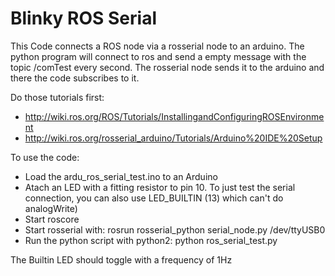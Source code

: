 <h1>Blinky ROS Serial</h1>

This Code connects a ROS node via a rosserial node to an arduino.
The python program will connect to ros and send a empty message with the topic /comTest every second.
The rosserial node sends it to the arduino and there the code subscribes to it.

Do those tutorials first:
* http://wiki.ros.org/ROS/Tutorials/InstallingandConfiguringROSEnvironment
* http://wiki.ros.org/rosserial_arduino/Tutorials/Arduino%20IDE%20Setup

To use the code:
*  Load the ardu_ros_serial_test.ino to an Arduino
*  Atach an LED with a fitting resistor to pin 10. To just test the serial connection, you can also use LED_BUILTIN (13) which can't do analogWrite)
*  Start roscore
*  Start rosserial with: rosrun rosserial_python serial_node.py /dev/ttyUSB0
*  Run the python script with python2: python ros_serial_test.py

The Builtin LED should toggle with a frequency of 1Hz

